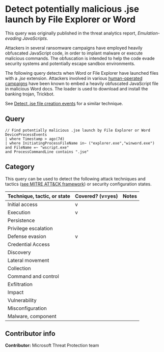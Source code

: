 # Detect potentially malicious .jse launch by File Explorer or Word

This query was originally published in the threat analytics report, *Emulation-evading JavaScripts*.

Attackers in several ransomware campaigns have employed heavily obfuscated JavaScript code, in order to implant malware or execute malicious commands. The obfuscation is intended to help the code evade security systems and potentially escape sandbox environments.

The following query detects when Word or File Explorer have launched files with a *.jse* extension. Attackers involved in various [human-operated campaigns](https://www.microsoft.com/security/blog/2020/03/05/human-operated-ransomware-attacks-a-preventable-disaster/) have been known to embed a heavily obfuscated JavaScript file in malicious Word docs. The loader is used to download and install the banking trojan, Trickbot.

See [Detect .jse file creation events](../Delivery/detect-jscript-file-creation.md) for a similar technique.

## Query

```Kusto
// Find potentially malicious .jse launch by File Explorer or Word 
DeviceProcessEvents 
| where Timestamp > ago(7d) 
| where InitiatingProcessFileName in~ ("explorer.exe","winword.exe") 
and FileName =~ "wscript.exe"
and ProcessCommandLine contains ".jse"
```

## Category

This query can be used to detect the following attack techniques and tactics ([see MITRE ATT&CK framework](https://attack.mitre.org/)) or security configuration states.

| Technique, tactic, or state | Covered? (v=yes) | Notes |
|-|-|-|
| Initial access | v |  |
| Execution | v |  |
| Persistence |  |  |
| Privilege escalation |  |  |
| Defense evasion | v |  |
| Credential Access |  |  |
| Discovery |  |  |
| Lateral movement |  |  |
| Collection |  |  |
| Command and control |  |  |
| Exfiltration |  |  |
| Impact |  |  |
| Vulnerability |  |  |
| Misconfiguration |  |  |
| Malware, component |  |  |

## Contributor info

**Contributor:** Microsoft Threat Protection team
